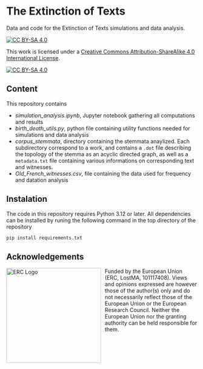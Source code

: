 # The Extinction of Texts

Data and code for the Extinction of Texts simulations and data analysis.

[![CC BY-SA 4.0][cc-by-sa-shield]][cc-by-sa]

This work is licensed under a
[Creative Commons Attribution-ShareAlike 4.0 International License][cc-by-sa].

[![CC BY-SA 4.0][cc-by-sa-image]][cc-by-sa]

[cc-by-sa]: http://creativecommons.org/licenses/by-sa/4.0/
[cc-by-sa-image]: https://licensebuttons.net/l/by-sa/4.0/88x31.png
[cc-by-sa-shield]: https://img.shields.io/badge/License-CC%20BY--SA%204.0-lightgrey.svg

## Content

This repository contains

* _simulation_analysis.ipynb_, Jupyter notebook gathering all computations and results
* _birth_death_utils.py_, python file containing utility functions needed for simulations and data analysis
* _corpus_stemmata_, directory containing the stemmata anaylized. Each subdirectory correspond to a work, and contains a ```.dot``` file describing the topology of the stemma as an acyclic directed graph, as well as a ```metadata.txt``` file containing various informations on corresponding text and witnesses.
*  _Old_French_witnesses.csv_, file containing the data used for frequency and datation analysis

## Instalation

The code in this repository requires Python 3.12 or later. All dependencies can be installed by runing the following command in the top directory of the repository

```bash
pip install requirements.txt
```

## Acknowledgements

<img src="https://erc.europa.eu/sites/default/files/2023-06/LOGO_ERC-FLAG_FP_NEGATIF.png"
     alt="ERC Logo"
     width="250"
     style="float: left; margin-right: 10px;" /> 
     
Funded by the European Union (ERC, LostMA, 101117408). Views and opinions expressed are however those of the author(s) only and do not necessarily reflect those of the European Union or the European Research Council. Neither the European Union nor the granting authority can be held responsible for them.
